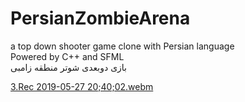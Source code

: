 # PersianZombieArena
a top down shooter game clone with Persian language  
Powered by C++ and SFML  
بازی دوبعدی شوتر منطقه زامبی

[3.Rec 2019-05-27 20;40;02.webm](https://user-images.githubusercontent.com/65710610/231204116-ec428bcf-c7fa-4c27-9b90-c80dc6ec258e.webm)
